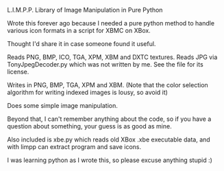 L.I.M.P.P.
Library of Image Manipulation in Pure Python

Wrote this forever ago because
I needed a pure python method to handle various icon formats in a script for XBMC on XBox.

Thought I'd share it in case someone found it useful.

Reads PNG, BMP, ICO, TGA, XPM, XBM and DXTC textures.
Reads JPG via TonyJpegDecoder.py which was not written by me. See the file for its license.

Writes in PNG, BMP, TGA, XPM and XBM. (Note that the color selection algorithm for writing indexed images is lousy, so avoid it)

Does some simple image manipulation.

Beyond that, I can't remember anything about the code, so if you have a question about something,
your guess is as good as mine.

Also included is xbe.py which reads old XBox .xbe executable data, and with limpp can extract program and save icons.

I was learning python as I wrote this, so please excuse anything stupid :)

